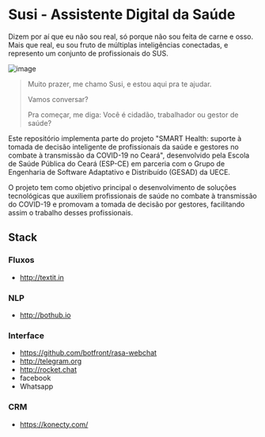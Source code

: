 # Susi - Assistente Digital da Saúde

Dizem por aí que eu não sou real, só porque não sou feita de carne e osso. Mais que real, eu sou fruto de múltiplas inteligências conectadas, e represento um conjunto de profissionais do SUS. 

![image](https://user-images.githubusercontent.com/89998/78962680-40a92c80-7acb-11ea-818d-393ec5bd30e0.png)


> Muito prazer, me chamo Susi, e estou aqui pra te ajudar.
> 
> Vamos conversar?
> 
> Pra começar, me diga: Você é cidadão, trabalhador ou gestor de saúde?

Este repositório implementa parte do projeto "SMART Health: suporte à tomada de decisão inteligente de profissionais da saúde e gestores no combate à transmissão da COVID-19 no Ceará", desenvolvido pela Escola de Saúde Pública do Ceará (ESP-CE) em parceria com o Grupo de Engenharia de Software Adaptativo e Distribuído (GESAD) da UECE. 

O projeto tem como objetivo principal o desenvolvimento de soluções tecnológicas que auxiliem profissionais de saúde no combate à transmissão do COVID-19 e promovam a tomada de decisão por gestores, facilitando assim o trabalho desses profissionais.

## Stack

### Fluxos
- http://textit.in

### NLP
- http://bothub.io

### Interface
- https://github.com/botfront/rasa-webchat
- http://telegram.org
- http://rocket.chat
- facebook
- Whatsapp


### CRM
- https://konecty.com/
